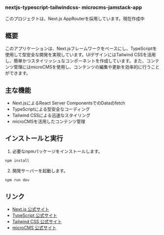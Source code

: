 
### nextjs-typescript-tailwindcss- microcms-jamstack-app

このプロジェクトは、Next.js AppRouterを採用しています。現在作成中

## 概要

このアプリケーションは、Next.jsフレームワークをベースにし、TypeScriptを使用して型安全な開発を実現しています。UIデザインにはTailwind CSSを活用し、簡単かつスタイリッシュなコンポーネントを作成しています。また、コンテンツ管理にはmicroCMSを使用し、コンテンツの編集や更新を効率的に行うことができます。

## 主な機能

- Next.jsによるReact Server ComponentsでのDataのfetch
- TypeScriptによる型安全なコーディング
- Tailwind CSSによる迅速なスタイリング
- microCMSを活用したコンテンツ管理

## インストールと実行

1. 必要なnpmパッケージをインストールします。

```bash
npm install
```

2. 開発サーバーを起動します。

```bash
npm run dev
```

## リンク

- [Next.js 公式サイト](https://nextjs.org/)
- [TypeScript 公式サイト](https://www.typescriptlang.org/)
- [Tailwind CSS 公式サイト](https://tailwindcss.com/)
- [microCMS 公式サイト](https://microcms.io/)

